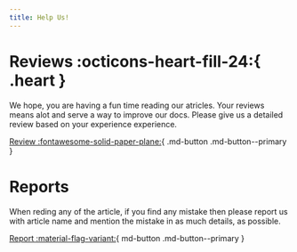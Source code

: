 ```yaml
---
title: Help Us!
---
```

# Reviews :octicons-heart-fill-24:{ .heart }

We hope, you are having a fun time reading our atricles. Your reviews means alot and serve a way to improve our docs. Please give us a detailed review based on your experience experience.

[Review :fontawesome-solid-paper-plane:](https://rodevs-helpers.github.io/Helpers-Documents/){ .md-button .md-button--primary }

# Reports

When reding any of the article, if you find any mistake then please report us with article name and mention the mistake in as much details, as possible.

[Report :material-flag-variant:](https://rodevs-helpers.github.io/Helpers-Documents/){ md-button .md-button--primary }